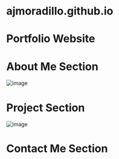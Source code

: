 # ajmoradillo.github.io
# Portfolio Website
# About Me Section
![image](https://user-images.githubusercontent.com/49711070/57306900-2ece4500-7116-11e9-9886-f8ab6501a7c1.png)
# Project Section
![image](https://user-images.githubusercontent.com/49711070/57307008-6210d400-7116-11e9-873e-eee3e81d2dba.png)
# Contact Me Section
